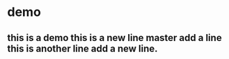 # demo
this is a demo
this is a new line
master add a line
this is another line
add a new line.
----------------

